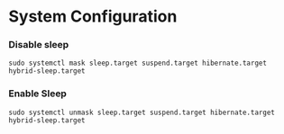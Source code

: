 # System Configuration
### Disable sleep
`sudo systemctl mask sleep.target suspend.target hibernate.target hybrid-sleep.target`
### Enable Sleep
`sudo systemctl unmask sleep.target suspend.target hibernate.target hybrid-sleep.target`

